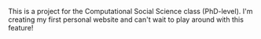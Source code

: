 This is a project for the Computational Social Science class (PhD-level). I'm creating my first personal website and can't wait to play around with this feature!  
